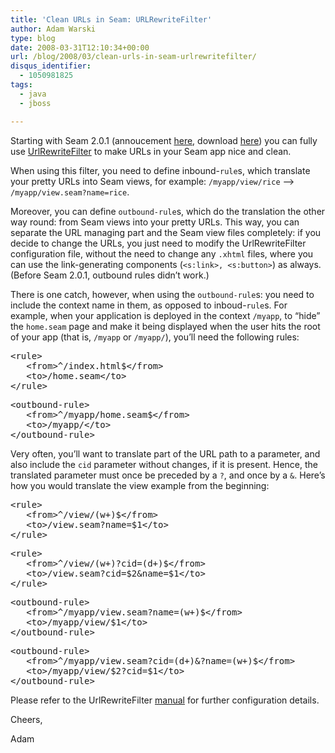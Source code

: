 ```yaml
---
title: 'Clean URLs in Seam: URLRewriteFilter'
author: Adam Warski
type: blog
date: 2008-03-31T12:10:34+00:00
url: /blog/2008/03/clean-urls-in-seam-urlrewritefilter/
disqus_identifier:
  - 1050981825
tags:
  - java
  - jboss

---
```

Starting with Seam 2.0.1 (annoucement [here][1], download [here][2]) you can fully use [UrlRewriteFilter][3] to make URLs in your Seam app nice and clean.

When using this filter, you need to define inbound-`rule`s, which translate your pretty URLs into Seam views, for example: `/myapp/view/rice` &#8211;> `/myapp/view.seam?name=rice`.

Moreover, you can define `outbound-rule`s, which do the translation the other way round: from Seam views into your pretty URLs. This way, you can separate the URL managing part and the Seam view files completely: if you decide to change the URLs, you just need to modify the UrlRewriteFilter configuration file, without the need to change any `.xhtml` files, where you can use the link-generating components (`<s:link>, <s:button>`) as always. (Before Seam 2.0.1, outbound rules didn&#8217;t work.)

There is one catch, however, when using the `outbound-rule`s: you need to include the context name in them, as opposed to inboud-`rule`s. For example, when your application is deployed in the context `/myapp`, to &#8220;hide&#8221; the `home.seam` page and make it being displayed when the user hits the root of your app (that is, `/myapp` or `/myapp/`), you&#8217;ll need the following rules:

<pre>&lt;rule&gt;
   &lt;from&gt;^/index.html$&lt;/from&gt;
   &lt;to&gt;/home.seam&lt;/to&gt;
&lt;/rule&gt;</pre>

<pre>&lt;outbound-rule&gt;
   &lt;from&gt;^/myapp/home.seam$&lt;/from&gt;
   &lt;to&gt;/myapp/&lt;/to&gt;
&lt;/outbound-rule&gt;</pre>

Very often, you&#8217;ll want to translate part of the URL path to a parameter, and also include the `cid` parameter without changes, if it is present. Hence, the translated parameter must once be preceded by a `?`, and once by a `&`. Here&#8217;s how you would translate the view example from the beginning:

<pre>&lt;rule&gt;
   &lt;from&gt;^/view/(w+)$&lt;/from&gt;
   &lt;to&gt;/view.seam?name=$1&lt;/to&gt;
&lt;/rule&gt;</pre>

<pre>&lt;rule&gt;
   &lt;from&gt;^/view/(w+)?cid=(d+)$&lt;/from&gt;
   &lt;to&gt;/view.seam?cid=$2&name=$1&lt;/to&gt;
&lt;/rule&gt;</pre>

<pre>&lt;outbound-rule&gt;
   &lt;from&gt;^/myapp/view.seam?name=(w+)$&lt;/from&gt;
   &lt;to&gt;/myapp/view/$1&lt;/to&gt;
&lt;/outbound-rule&gt;</pre>

<pre>&lt;outbound-rule&gt;
   &lt;from&gt;^/myapp/view.seam?cid=(d+)&?name=(w+)$&lt;/from&gt;
   &lt;to&gt;/myapp/view/$2?cid=$1&lt;/to&gt;
&lt;/outbound-rule&gt;</pre>

Please refer to the UrlRewriteFilter [manual][4] for further configuration details.

Cheers,

Adam

 [1]: http://in.relation.to/Bloggers/Seam201GA
 [2]: http://sourceforge.net/project/showfiles.php?group_id=22866&package_id=163777&release_id=572530
 [3]: http://tuckey.org/urlrewrite/
 [4]: http://tuckey.org/urlrewrite/manual/3.0/
